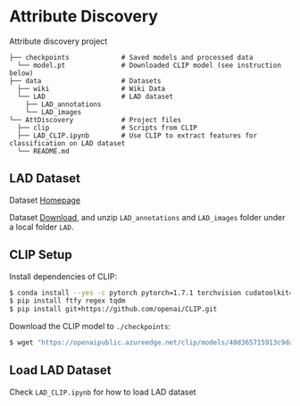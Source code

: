 # Attribute Discovery

Attribute discovery project
```
├── checkpoints             # Saved models and processed data
  └── model.pt              # Downloaded CLIP model (see instruction below)
├── data                    # Datasets
  ├── wiki                  # Wiki Data
  └── LAD                   # LAD dataset
    ├── LAD_annotations     
    └── LAD_images          
└── AttDiscovery            # Project files
  ├── clip                  # Scripts from CLIP
  ├── LAD_CLIP.ipynb        # Use CLIP to extract features for classification on LAD dataset
  └── README.md
```

## LAD Dataset
Dataset [Homepage](https://github.com/PatrickZH/A-Large-scale-Attribute-Dataset-for-Zero-shot-Learning)

Dataset [Download](https://drive.google.com/open?id=1WU2dld1rt5ajWaZqY3YLwLp-6USeQiVG), and unzip `LAD_annotations` and `LAD_images` folder under a local folder `LAD`.

## CLIP Setup
Install dependencies of CLIP:

```bash
$ conda install --yes -c pytorch pytorch=1.7.1 torchvision cudatoolkit=11.0
$ pip install ftfy regex tqdm
$ pip install git+https://github.com/openai/CLIP.git
```

Download the CLIP model to `./checkpoints`:
```bash
$ wget "https://openaipublic.azureedge.net/clip/models/40d365715913c9da98579312b702a82c18be219cc2a73407c4526f58eba950af/ViT-B-32.pt" -O ../checkpoints/model.pt
```

## Load LAD Dataset
Check `LAD_CLIP.ipynb` for how to load LAD dataset
